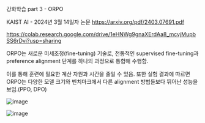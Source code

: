 강화학습 part 3 - ORPO

KAIST AI - 2024년 3월 14일자 논문
https://arxiv.org/pdf/2403.07691.pdf

https://colab.research.google.com/drive/1eHNWg9gnaXErdAa8_mcvjMupbSS6rDvi?usp=sharing

ORPO는 새로운 미세조정(fine-tuning) 기술로, 전통적인 supervised fine-tuning과 preference alignment 단계를 하나의 과정으로 통합해 수행함.

이를 통해 훈련에 필요한 계산 자원과 시간을 줄일 수 있음. 또한 실험 결과에 따르면 ORPO는 다양한 모델 크기와 벤치마크에서 다른 alignment 방법들보다 뛰어난 성능을 보임.(PPO, DPO)

![image](https://github.com/jinuk0211/rlfh/assets/150532431/b7e33762-b9d6-475f-8f46-694f9167d312)

![image](https://github.com/jinuk0211/rlfh/assets/150532431/5ba507a1-6bcf-4574-81a1-890b3df53d39)


